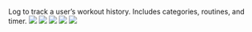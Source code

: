 Log to track a user’s workout history. Includes categories, routines, and timer.
![](screenshots/1.png)
![](screenshots/2.png)
![](screenshots/3.png)
![](screenshots/4.png)
![](screenshots/5.png)